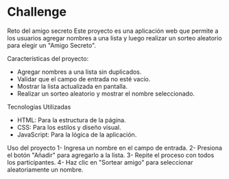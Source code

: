 # Challenge
Reto del amigo secreto
Este proyecto es una aplicación web que permite a los usuarios agregar nombres a una lista y luego realizar un sorteo aleatorio para elegir un "Amigo Secreto".

Características del proyecto:
* Agregar nombres a una lista sin duplicados.
* Validar que el campo de entrada no esté vacío.
* Mostrar la lista actualizada en pantalla.
* Realizar un sorteo aleatorio y mostrar el nombre seleccionado.

Tecnologías Utilizadas
* HTML: Para la estructura de la página.
* CSS: Para los estilos y diseño visual.
* JavaScript: Para la lógica de la aplicación.

Uso del proyecto
1- Ingresa un nombre en el campo de entrada.
2- Presiona el botón "Añadir" para agregarlo a la lista.
3- Repite el proceso con todos los participantes.
4- Haz clic en "Sortear amigo" para seleccionar aleatoriamente un nombre.
